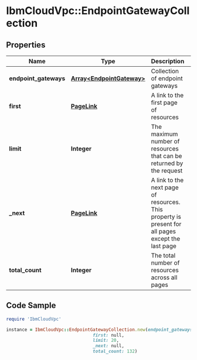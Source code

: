 # IbmCloudVpc::EndpointGatewayCollection

## Properties

Name | Type | Description | Notes
------------ | ------------- | ------------- | -------------
**endpoint_gateways** | [**Array&lt;EndpointGateway&gt;**](EndpointGateway.md) | Collection of endpoint gateways | 
**first** | [**PageLink**](PageLink.md) | A link to the first page of resources | 
**limit** | **Integer** | The maximum number of resources that can be returned by the request | 
**_next** | [**PageLink**](PageLink.md) | A link to the next page of resources. This property is present for all pages except the last page | [optional] 
**total_count** | **Integer** | The total number of resources across all pages | 

## Code Sample

```ruby
require 'IbmCloudVpc'

instance = IbmCloudVpc::EndpointGatewayCollection.new(endpoint_gateways: null,
                                 first: null,
                                 limit: 20,
                                 _next: null,
                                 total_count: 132)
```


